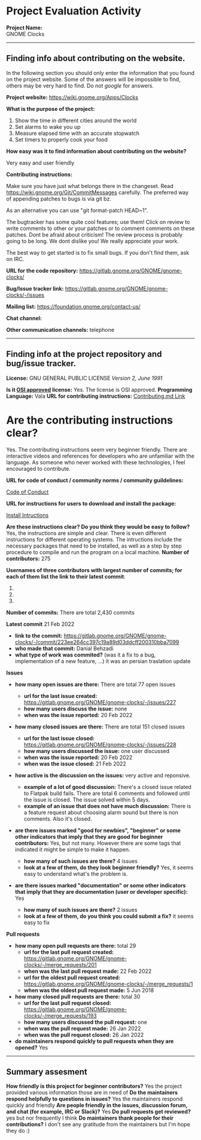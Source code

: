# Project Evaluation Activity

**Project Name:**  
GNOME Clocks

---

## Finding info about contributing on the website.

In the following section you should only enter the information that you
found on the project website. Some of the answers will be impossible to find, others
may be very hard to find. Do not _google_ for answers.

**Project website:**
https://wiki.gnome.org/Apps/Clocks

**What is the purpose of the project:**

1. Show the time in different cities around the world
2. Set alarms to wake you up
3. Measure elapsed time with an accurate stopwatch
4. Set timers to properly cook your food

**How easy was it to find information about contributing on the website?**

Very easy and user friendly

**Contributing instructions:**

Make sure you have just what belongs there in the changeset.
Read https://wiki.gnome.org/Git/CommitMessages carefully.
The preferred way of appending patches to bugs is via git bz.

As an alternative you can use "git format-patch HEAD~1".

The bugtracker has some quite cool features; use them!
Click on review to write comments to other or your patches or to comment
comments on these patches.
Dont be afraid about criticism! The review process is probably going to be
long.
We dont dislike you! We really appreciate your work.

The best way to get started is to fix small bugs. If you don't find them, ask
on IRC.

**URL for the code repository:**
https://gitlab.gnome.org/GNOME/gnome-clocks/

**Bug/Issue tracker link:**
https://gitlab.gnome.org/GNOME/gnome-clocks/-/issues

**Mailing list:**
https://foundation.gnome.org/contact-us/

**Chat channel:**

**Other communication channels:**
telephone

---

## Finding info at the project repository and bug/issue tracker.

**License:**
GNU GENERAL PUBLIC LICENSE _Version 2, June 1991_

**Is it [OSI approved](https://opensource.org/licenses/alphabetical) license:**
Yes. The license is OSI approved.
**Programming Language:**
Vala
**URL for contributing instructions:**
[Contributing.md Link](https://gitlab.gnome.org/GNOME/gnome-clocks/-/blob/master/CONTRIBUTING.md)

# **Are the contributing instructions clear?**

Yes. The contributing instructions seem very beginner friendly. There are interactive videos and references for developers who are unfamiliar with the language. As someone who never worked with these technologies, I feel encouraged to contribute.

**URL for code of conduct / community norms / community guildelines:**

[Code of Conduct](https://wiki.gnome.org/Foundation/CodeOfConduct)

**URL for instructions for users to download and install the package:**

[Install Intructions](https://wiki.gnome.org/Projects/Vala/ValaPlatforms)


**Are these instructions clear? Do you think they would be easy to follow?**
Yes, the instructions are simple and clear. There is even different instructions for different operating systems. The intructions include the necessary packages that need to be installed, as well as a step by step procedure to compile and run the program on a local machine.
**Number of contributors:**
275

**Usernames of three contributors with largest number of commits; for
each of them list the link to their latest commit**:

1.
2.
3.

**Number of commits:**
There are total 2,430 commits

**Latest commit**
21 Feb 2022

- **link to the commit:**
  https://gitlab.gnome.org/GNOME/gnome-clocks/-/commit/223ee264cc397c19a89d03ddcff200310bba7099
- **who made that commit:**
  Danial Behzadi
- **what type of work was commited?** (was it a fix to a bug, implementation of a new feature, ...)
  it was an persian traslation update

**Issues**

- **how many open issues are there:**
  There are total 77 open issues
  - **url for the last issue created:**
    https://gitlab.gnome.org/GNOME/gnome-clocks/-/issues/227
  - **how many users discuss the issue:**
    none
  - **when was the issue reported:**
    20 Feb 2022
- **how many closed issues are there:**
  There are total 151 closed issues
  - **url for the last issue closed:**
    https://gitlab.gnome.org/GNOME/gnome-clocks/-/issues/228
  - **how many users discussed the issue:**
    one user discussed
  - **when was the issue reported:**
    20 Feb 2022
  - **when was the issue closed:**
    21 Feb 2022
- **how active is the discussion on the issues:**
  very active and reponsive.

  - **example of a lot of good discussion:**
    There's a closed issue related to Flatpak build fails. There are total 6 comments and followed until the issue is closed. The issue solved within 5 days.
  - **example of an issue that does not have much discussion:**
    There is a feature request about choosing alarm sound but there is non comments. Also it's closed.

- **are there issues marked "good for newbies", "beginner" or some other indicators that imply that they are good for beginner contributors:**
  Yes, but not many. However there are some tags that indicated it might be simple to make it happen.
  - **how many of such issues are there?**
    4 issues
  - **look at a few of them, do they look beginner friendly?**
    Yes, it seems easy to understand what's the problem is.
- **are there issues marked "documentation" or some other indicators that imply that they are documentation (user or developer specific):**
  Yes
  - **how many of such issues are there?**
    2 issues
  - **look at a few of them, do you think you could submit a fix?**
    it seems easy to fix

**Pull requests**

- **how many open pull requests are there:**
  total 29
  - **url for the last pull request created:**
    https://gitlab.gnome.org/GNOME/gnome-clocks/-/merge_requests/201
  - **when was the last pull request made:**
    22 Feb 2022
  - **url for the oldest pull request created:**
    https://gitlab.gnome.org/GNOME/gnome-clocks/-/merge_requests/1
  - **when was the oldest pull request made:**
    5 Jun 2018
- **how many closed pull requests are there:**
  total 30
  - **url for the last pull request closed:**
    https://gitlab.gnome.org/GNOME/gnome-clocks/-/merge_requests/193
  - **how many users discussed the pull request:**
    one
  - **when was the pull request made:**
    26 Jan 2022
  - **when was the pull request closed:**
    26 Jan 2022
- **do maintainers respond quickly to pull requests when they are opened?**
  Yes

---

## Summary assesment

**How friendly is this project for beginner contributors?**
Yes the project provided various information those are in need of
**Do the maintainers respond helpfully to questions in issues?**
Yes the maintainers respond quickly and friendly
**Are people friendly in the issues, discussion forum, and chat (for example, IRC or Slack)?**
Yes
**Do pull requests get reviewed?**
yes but nor frequently I think
**Do maintainers thank people for their contributions?**
I don't see any gratitude from the maintainers but I'm hope they do :)
